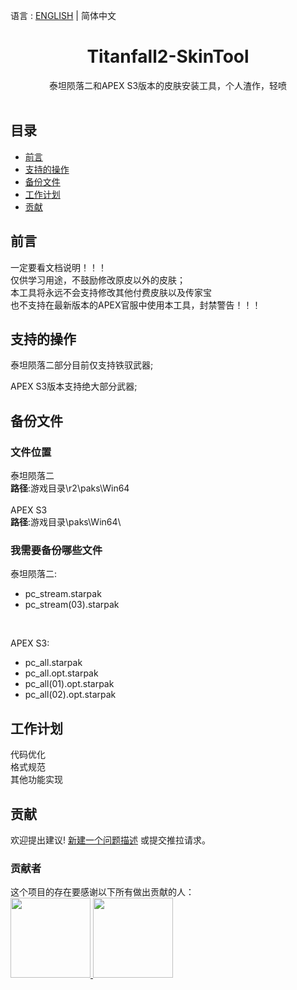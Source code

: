 语言 : [ENGLISH](./README.md) | 简体中文 
<h1 align="center">Titanfall2-SkinTool</h1>

<div align="center">泰坦陨落二和APEX S3版本的皮肤安装工具，个人渣作，轻喷</div><br>

## 目录

- [前言](#前言)
- [支持的操作](#支持的操作)
- [备份文件](#备份文件)
- [工作计划](#工作计划)
- [贡献](#贡献)

## 前言

一定要看文档说明！！！<br>
仅供学习用途，不鼓励修改原皮以外的皮肤；<br>
本工具将永远不会支持修改其他付费皮肤以及传家宝<br>
也不支持在最新版本的APEX官服中使用本工具，封禁警告！！！

## 支持的操作

泰坦陨落二部分目前仅支持铁驭武器;


APEX S3版本支持绝大部分武器;

## 备份文件

### 文件位置

泰坦陨落二<br>
**路径**:游戏目录\r2\paks\Win64\
<br>
APEX S3<br>
**路径**:游戏目录\paks\Win64\


### 我需要备份哪些文件

泰坦陨落二:
<br>
- pc_stream.starpak
- pc_stream(03).starpak
<br>

APEX S3:
<br>
- pc_all.starpak
- pc_all.opt.starpak
- pc_all(01).opt.starpak
- pc_all(02).opt.starpak


## 工作计划

代码优化
<br>
格式规范
<br>
其他功能实现

## 贡献
欢迎提出建议! [新建一个问题描述](https://github.com/zxcPandora/Titanfall2-SkinTool/issues/new) 或提交推拉请求。

### 贡献者

这个项目的存在要感谢以下所有做出贡献的人：
<a href="https://github.com/zxcPandora/Titanfall2-SkinTool/graphs/contributors"><br>
  <img src="https://avatars.githubusercontent.com/u/81985226?v=4" width="128" height="128">
  <img src="https://avatars.githubusercontent.com/u/18037145?v=4" width="128" height="128">
</a>
